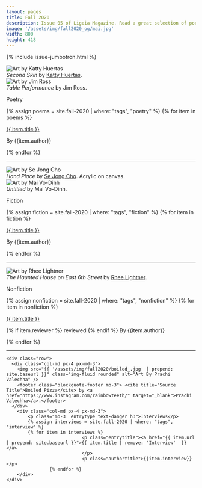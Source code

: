 ```yaml
---
layout: pages
title: Fall 2020
description: Issue 05 of Ligeia Magazine. Read a great selection of poetry, fiction, nonfiction, and interviews.
image: '/assets/img/fall2020_og/mai.jpg'
width: 800
height: 418
---
```

{% include issue-jumbotron.html %}
<div class="container mt-4">

<div class="row">
	<div class="col-md px-4 px-md-3">
		<img src="{{ '/assets/img/fall2020/secondskin.jpg' | prepend: site.baseurl }}" class="img-fluid rounded" alt="Art by Katty Huertas"/>
		<footer class="blockquote-footer mb-3"> <cite title="Source Title">Second Skin</cite> by <a href="https://kattyhuertas.com/" target="_blank">Katty Huertas</a>.</footer>
		<img src="{{ '/assets/img/fall2020/tableperformance.jpg' | prepend: site.baseurl }}" class="img-fluid rounded" alt="Art by Jim Ross"/>
		<footer class="blockquote-footer mb-3"> <cite title="Source Title">Table Performance</cite> by Jim Ross.</footer>
	</div>
	<div class="col-md px-4 px-md-3">
	<p class="mb-3 entrytype text-danger h3">Poetry</p>
	{% assign poems = site.fall-2020 | where: "tags", "poetry" %}
	{% for item in poems %}
						<p class="entrytitle"><a href="{{ item.url | prepend: site.baseurl }}">{{ item.title }}</a>
						</p>
						<p class="authortitle"><span class="entryby">By</span> {{item.author}}</p>
	    {% endfor %}
	</div>
</div>
<hr />

<div class="row">
		<div class="col-md px-4 px-md-3">
		<img src="{{ '/assets/img/fall2020/hand.jpg' | prepend: site.baseurl }}"   class="img-fluid  rounded" alt="Art by Se Jong Cho" />
			<footer class="blockquote-footer mb-3"> <cite title="Source Title">Hand Place</cite> by <a href="https://sejongee.com/" target="_blank">Se Jong Cho</a>. Acrylic on canvas. </footer>
			<img src="{{ '/assets/img/fall2020/mai.jpg' | prepend: site.baseurl }}" class="img-fluid rounded" alt="Art by Mai Vo-Dinh"/>
			<footer class="blockquote-footer mb-3"> <cite title="Source Title">Untitled</cite> by Mai Vo-Dinh.</footer>
		</div>
		<div class="col-md px-4 px-md-3">
		<p class="mb-3 entrytype text-danger h3">Fiction</p>
		{% assign fiction = site.fall-2020 | where: "tags", "fiction" %}
		{% for item in fiction %}
							<p class="entrytitle"><a href="{{ item.url | prepend: site.baseurl }}">{{ item.title }}</a>
							</p>
							<p class="authortitle"><span class="entryby">By</span> {{item.author}}</p>
		    {% endfor %}
		</div>
	</div>
<hr />

  <div class="row">
    <div class="col-md px-4 px-md-3">
		<img src="{{ '/assets/img/fall2020/haunted.jpg' | prepend: site.baseurl }}"   class="img-fluid  rounded" alt="Art by Rhee Lightner" />
			<footer class="blockquote-footer mb-3"> <cite title="Source Title">The Haunted House on East 6th Street</cite> by <a href="https://www.rheelightnerstudio.com/" target="_blank">Rhee Lightner</a>.</footer>
    </div>
		<div class="col-md px-4 px-md-3">
			<p class="mb-3  entrytype text-danger h3">Nonfiction</p>
			{% assign nonfiction = site.fall-2020 | where: "tags", "nonfiction" %}
			{% for item in nonfiction %}
								<p class="entrytitle"><a href="{{ item.url | prepend: site.baseurl }}">{{ item.title }}</a>
								</p>
								<p class="authortitle"><span class="entryby">{% if item.reviewer %} reviewed {% endif %} By</span> {{item.author}}</p>
					{% endfor %}
		</div>
  </div>
  <hr />

	<div class="row">
	  <div class="col-md px-4 px-md-3">
		<img src="{{ '/assets/img/fall2020/boiled_.jpg' | prepend: site.baseurl }}" class="img-fluid rounded" alt="Art By Prachi Valechha" />
		<footer class="blockquote-footer mb-3"> <cite title="Source Title">Boiled Pizza</cite> by <a href="https://www.instagram.com/rainbowteeth/" target="_blank">Prachi Valechha</a>.</footer>
	  </div>
		<div class="col-md px-4 px-md-3">
			<p class="mb-3  entrytype text-danger h3">Interviews</p>
			{% assign interviews = site.fall-2020 | where: "tags", "interview" %}
			{% for item in interviews %}
								<p class="entrytitle"><a href="{{ item.url | prepend: site.baseurl }}">{{ item.title | remove: 'Interview'  }}</a>
								</p>
								<p class="authortitle">{{item.interview}}</p>
					{% endfor %}
		</div>
	</div>
</div>
